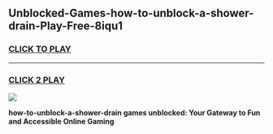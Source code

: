 
## Unblocked-Games-how-to-unblock-a-shower-drain-Play-Free-8iqu1
<h3>
<a href="https://premium76.site?title=how-to-unblock-a-shower-drain&ref=12A">CLICK TO PLAY</a></h3>
<hr>

<h3>
<a href="https://premium76.site?title=how-to-unblock-a-shower-drain&ref=12A">CLICK 2 PLAY</a>
  
</h3>

<a href="https://premium76.site?title=how-to-unblock-a-shower-drain&ref=12A"><img src="https://clearcache.store/games.png"></a>


**how-to-unblock-a-shower-drain games unblocked: Your Gateway to Fun and Accessible Online Gaming**
